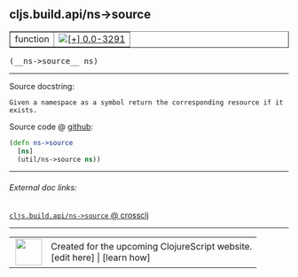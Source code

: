 ## cljs.build.api/ns->source



 <table border="1">
<tr>
<td>function</td>
<td><a href="https://github.com/cljsinfo/cljs-api-docs/tree/0.0-3291"><img valign="middle" alt="[+] 0.0-3291" title="Added in 0.0-3291" src="https://img.shields.io/badge/+-0.0--3291-lightgrey.svg"></a> </td>
</tr>
</table>


 <samp>
(__ns->source__ ns)<br>
</samp>

---





Source docstring:

```
Given a namespace as a symbol return the corresponding resource if it exists.
```


Source code @ [github](https://github.com/clojure/clojurescript/blob/r3291/src/main/clojure/cljs/build/api.clj#L112-L115):

```clj
(defn ns->source
  [ns]
  (util/ns->source ns))
```

<!--
Repo - tag - source tree - lines:

 <pre>
clojurescript @ r3291
└── src
    └── main
        └── clojure
            └── cljs
                └── build
                    └── <ins>[api.clj:112-115](https://github.com/clojure/clojurescript/blob/r3291/src/main/clojure/cljs/build/api.clj#L112-L115)</ins>
</pre>

-->

---



###### External doc links:

[`cljs.build.api/ns->source` @ crossclj](http://crossclj.info/fun/cljs.build.api/ns-%3Esource.html)<br>

---

 <table>
<tr><td>
<img valign="middle" align="right" width="48px" src="http://i.imgur.com/Hi20huC.png">
</td><td>
Created for the upcoming ClojureScript website.<br>
[edit here] | [learn how]
</td></tr></table>

[edit here]:https://github.com/cljsinfo/cljs-api-docs/blob/master/cljsdoc/cljs.build.api_ns-GTsource.cljsdoc
[learn how]:https://github.com/cljsinfo/cljs-api-docs/wiki/cljsdoc-files

<!--

This information was too distracting to show to readers, but I'll leave it
commented here since it is helpful to:

- pretty-print the data used to generate this document
- and show how to retrieve that data



The API data for this symbol:

```clj
{:ns "cljs.build.api",
 :name "ns->source",
 :signature ["[ns]"],
 :history [["+" "0.0-3291"]],
 :type "function",
 :full-name-encode "cljs.build.api_ns-GTsource",
 :source {:code "(defn ns->source\n  [ns]\n  (util/ns->source ns))",
          :title "Source code",
          :repo "clojurescript",
          :tag "r3291",
          :filename "src/main/clojure/cljs/build/api.clj",
          :lines [112 115]},
 :full-name "cljs.build.api/ns->source",
 :docstring "Given a namespace as a symbol return the corresponding resource if it exists."}

```

Retrieve the API data for this symbol:

```clj
;; from Clojure REPL
(require '[clojure.edn :as edn])
(-> (slurp "https://raw.githubusercontent.com/cljsinfo/cljs-api-docs/catalog/cljs-api.edn")
    (edn/read-string)
    (get-in [:symbols "cljs.build.api/ns->source"]))
```

-->
